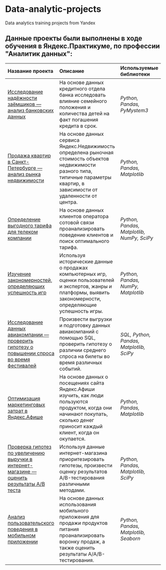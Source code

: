 # Data-analytic-projects
Data analytics training projects from Yandex

## Данные проекты были выполнены в ходе обучения в Яндекс.Практикуме, по профессии "Аналитик данных":

| Название проекта | Описание | Используемые библиотеки | 
| :---------------------- | :---------------------- | :---------------------- |
| [Исследование надёжности заёмщиков — анализ банковских данных](Data-preprocessing) | На основе данных кредитного отдела банка исследовать влияние семейного положения и количества детей на факт погашения кредита в срок.| *Python, Pandas, PyMystem3* |
| [Продажа квартир в Санкт-Петербурге — анализ рынка недвижимости](Exploratory-data-analysis) | На основе данных сервиса Яндекс.Недвижимость определена рыночная стоимость объектов недвижимости разного типа, типичные параметры квартир, в зависимости от удаленности от центра. | *Python, Pandas, Matplotlib* |
| [Определение выгодного тарифа для телеком компании](Statistical-data-analysis) | На основе данных клиентов оператора сотовой связи проанализировать поведение клиентов и поиск оптимального тарифа. | *Python, Pandas, Matplotlib, NumPy, SciPy* |
| [Изучение закономерностей, определяющих успешность игр](Studying-patterns-that-determine-success-games) | Используя исторические данные о продажах компьютерных игр, оценки пользователей и экспертов, жанры и платформы, выявить закономерности, определяющие успешность игры. | *Python, Pandas, NumPy, Matplotlib* |
| [Исследование данных авиакомпании — проверить гипотезу о повышении спроса во время фестивалей](Collection-and-storage-data) | Произвести выгрузки и подготовку данных авиакомпаний с помощью SQL, проверить гипотезу о различии среднего спроса на билеты во время различных событий. | *SQL, Python, Pandas, Matplotlib, SciPy* |
| [Оптимизация маркетинговых затрат в Яндекс.Афише](Business-metrics-analysis) | На основе данных о посещениях сайта Яндекс.Афиши изучить, как люди пользуются продуктом, когда они начинают покупать, сколько денег приносит каждый клиент, когда он окупается. | *Python, Pandas, Matplotlib* |
| [Проверка гипотез по увеличению выручки в интернет-магазине — оценить результаты A/B теста](Data-driven-business-decision-making) | Используя данные интернет-магазина приоритезировать гипотезы, произвести оценку результатов A/B-тестирования различными методами. | *Python, Pandas, Matplotlib, SciPy* |
| [Анализ пользовательского поведения в мобильном приложении](Analysis-user-behavior-in-mobile-application) | На основе данных использования мобильного приложения для продажи продуктов питания проанализировать воронку продаж, а также оценить результаты A/A/B-тестирования. | *Python, Pandas, Matplotlib, Seaborn* |
